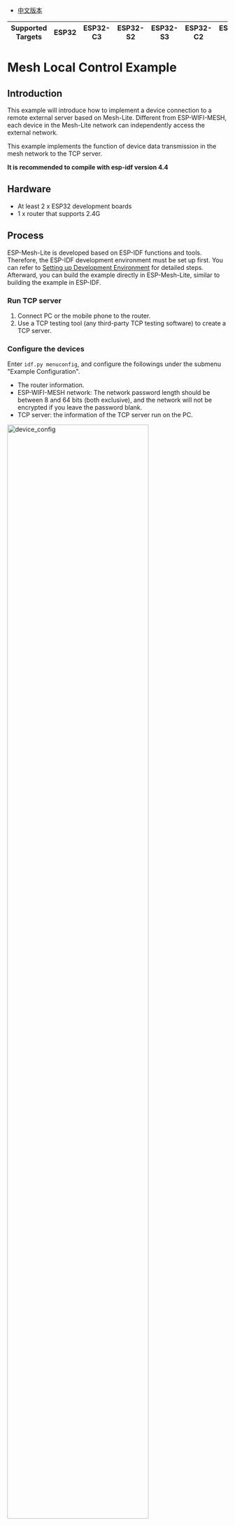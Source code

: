 - [中文版本](https://github.com/espressif/esp-mesh-lite/blob/master/examples/mesh_local_control/README_CN.md)

| Supported Targets | ESP32 | ESP32-C3 | ESP32-S2 | ESP32-S3 | ESP32-C2 | ESP32-C6 |
| ----------------- | ----- | -------- | -------- | -------- | -------- | -------- |

# Mesh Local Control Example

## Introduction

This example will introduce how to implement a device connection to a remote external server based on Mesh-Lite. Different from ESP-WIFI-MESH, each device in the Mesh-Lite network can independently access the external network.

This example implements the function of device data transmission in the mesh network to the TCP server.

**It is recommended to compile with esp-idf version 4.4**

## Hardware

* At least 2 x ESP32 development boards
* 1 x router that supports 2.4G

## Process

ESP-Mesh-Lite is developed based on ESP-IDF functions and tools. Therefore, the ESP-IDF development environment must be set up first. You can refer to [Setting up Development Environment](https://docs.espressif.com/projects/esp-idf/en/latest/esp32/get-started/index.html) for detailed steps. Afterward, you can build the example directly in ESP-Mesh-Lite, similar to building the example in ESP-IDF.

### Run TCP server

1. Connect PC or the mobile phone to the router.
2. Use a TCP testing tool (any third-party TCP testing software) to create a TCP server.

### Configure the devices

Enter `idf.py menuconfig`, and configure the followings under the submenu "Example Configuration".

 * The router information.
 * ESP-WIFI-MESH network: The network password length should be between 8 and 64 bits (both exclusive), and the network will not be encrypted if you leave the password blank.
 * TCP server: the information of the TCP server run on the PC.

<img src="https://raw.githubusercontent.com/espressif/esp-mesh-lite/master/examples/mesh_local_control/device_config.png" alt="device_config" width="80%" div align=center />

### Build and Flash

CMake:
```shell
idf.py erase_flash flash monitor -p /dev/ttyUSBx
```

### Run

ESP-WIFI-MESH devices send the real-time device status to the TCP server at an interval of three seconds.